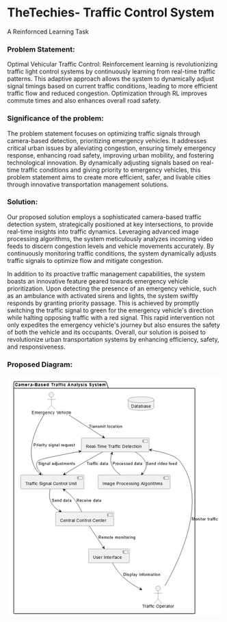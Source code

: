 # TheTechies- Traffic Control System

A Reinfornced Learning Task

### Problem Statement: 
Optimal Vehicular Traffic Control: Reinforcement learning is revolutionizing traffic light control systems by continuously learning from real-time traffic patterns. This adaptive approach allows the system to dynamically adjust signal timings based on current traffic conditions, leading to more efficient traffic flow and reduced congestion. Optimization through RL improves commute times and also enhances overall road safety.

### Significance of the problem:
The problem statement focuses on optimizing traffic signals through camera-based detection, prioritizing emergency vehicles. It addresses critical urban issues by alleviating congestion, ensuring timely emergency response, enhancing road safety, improving urban mobility, and fostering technological innovation. By dynamically adjusting signals based on real-time traffic conditions and giving priority to emergency vehicles, this problem statement aims to create more efficient, safer, and livable cities through innovative transportation management solutions.

### Solution:
Our proposed solution employs a sophisticated camera-based traffic detection system, strategically positioned at key intersections, to provide real-time insights into traffic dynamics. Leveraging advanced image processing algorithms, the system meticulously analyzes incoming video feeds to discern congestion levels and vehicle movements accurately. By continuously monitoring traffic conditions, the system dynamically adjusts traffic signals to optimize flow and mitigate congestion.

In addition to its proactive traffic management capabilities, the system boasts an innovative feature geared towards emergency vehicle prioritization. Upon detecting the presence of an emergency vehicle, such as an ambulance with activated sirens and lights, the system swiftly responds by granting priority passage. This is achieved by promptly switching the traffic signal to green for the emergency vehicle's direction while halting opposing traffic with a red signal. This rapid intervention not only expedites the emergency vehicle's journey but also ensures the safety of both the vehicle and its occupants.
Overall, our solution is poised to revolutionize urban transportation systems by enhancing efficiency, safety, and responsiveness.


### Proposed Diagram:

![Diagram](https://github.com/s-sukriti/TheTechies/blob/main/images/diagram.png)
